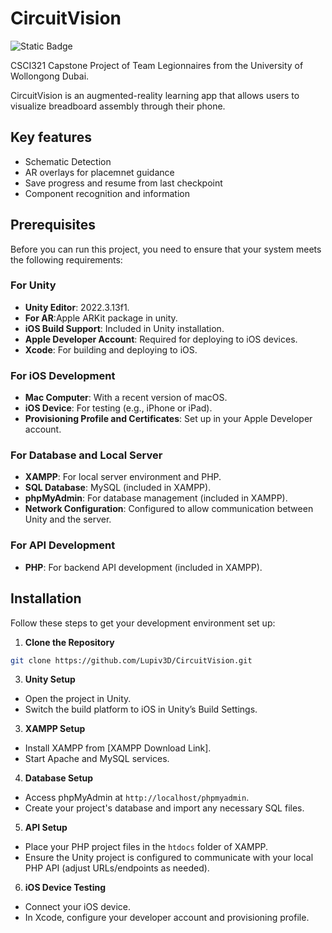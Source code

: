 # CircuitVision
 ![Static Badge](https://img.shields.io/badge/UOWD-CSIT%20321%20final%20project-blue)

CSCI321 Capstone Project of Team Legionnaires from the University of Wollongong Dubai.


CircuitVision is an augmented-reality learning app that allows users to visualize breadboard assembly through their phone.

## Key features
- Schematic Detection
- AR overlays for placemnet guidance
- Save progress and resume from last checkpoint
- Component recognition and information

## Prerequisites
Before you can run this project, you need to ensure that your system meets the following requirements:

### For Unity
- **Unity Editor**: 2022.3.13f1.
- **For AR**:Apple ARKit package in unity. 
- **iOS Build Support**: Included in Unity installation.
- **Apple Developer Account**: Required for deploying to iOS devices.
- **Xcode**: For building and deploying to iOS.

### For iOS Development
- **Mac Computer**: With a recent version of macOS.
- **iOS Device**: For testing (e.g., iPhone or iPad).
- **Provisioning Profile and Certificates**: Set up in your Apple Developer account.

### For Database and Local Server
- **XAMPP**: For local server environment and PHP.
- **SQL Database**: MySQL (included in XAMPP).
- **phpMyAdmin**: For database management (included in XAMPP).
- **Network Configuration**: Configured to allow communication between Unity and the server.

### For API Development
- **PHP**: For backend API development (included in XAMPP).

## Installation
Follow these steps to get your development environment set up:

1. **Clone the Repository**
```bash
git clone https://github.com/Lupiv3D/CircuitVision.git
```
3. **Unity Setup**
- Open the project in Unity.
- Switch the build platform to iOS in Unity’s Build Settings.

3. **XAMPP Setup**
- Install XAMPP from [XAMPP Download Link].
- Start Apache and MySQL services.

4. **Database Setup**
- Access phpMyAdmin at `http://localhost/phpmyadmin`.
- Create your project's database and import any necessary SQL files.

5. **API Setup**
- Place your PHP project files in the `htdocs` folder of XAMPP.
- Ensure the Unity project is configured to communicate with your local PHP API (adjust URLs/endpoints as needed).

6. **iOS Device Testing**
- Connect your iOS device.
- In Xcode, configure your developer account and provisioning profile.


